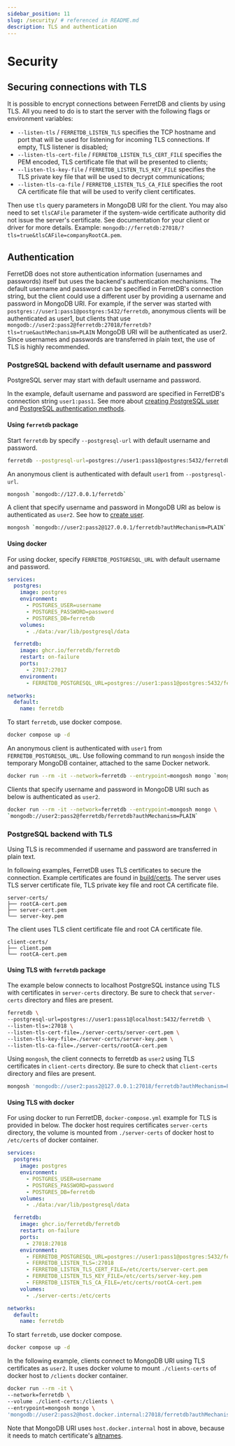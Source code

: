 ```yaml
---
sidebar_position: 11
slug: /security/ # referenced in README.md
description: TLS and authentication
---
```


# Security

## Securing connections with TLS

It is possible to encrypt connections between FerretDB and clients by using TLS.
All you need to do is to start the server with the following flags or environment variables:

- `--listen-tls` / `FERRETDB_LISTEN_TLS` specifies the TCP hostname and port
  that will be used for listening for incoming TLS connections.
  If empty, TLS listener is disabled;
- `--listen-tls-cert-file` / `FERRETDB_LISTEN_TLS_CERT_FILE` specifies the PEM encoded, TLS certificate file
  that will be presented to clients;
- `--listen-tls-key-file` / `FERRETDB_LISTEN_TLS_KEY_FILE` specifies the TLS private key file
  that will be used to decrypt communications;
- `--listen-tls-ca-file` / `FERRETDB_LISTEN_TLS_CA_FILE` specifies the root CA certificate file
  that will be used to verify client certificates.

Then use `tls` query parameters in MongoDB URI for the client.
You may also need to set `tlsCAFile` parameter if the system-wide certificate authority did not issue the server's certificate.
See documentation for your client or driver for more details.
Example: `mongodb://ferretdb:27018/?tls=true&tlsCAFile=companyRootCA.pem`.

## Authentication

FerretDB does not store authentication information (usernames and passwords) itself but uses the backend's authentication mechanisms.
The default username and password can be specified in FerretDB's connection string,
but the client could use a different user by providing a username and password in MongoDB URI.
For example, if the server was started with `postgres://user1:pass1@postgres:5432/ferretdb`,
anonymous clients will be authenticated as user1,
but clients that use `mongodb://user2:pass2@ferretdb:27018/ferretdb?tls=true&authMechanism=PLAIN` MongoDB URI will be authenticated as user2.
Since usernames and passwords are transferred in plain text,
the use of TLS is highly recommended.

### PostgreSQL backend with default username and password

PostgreSQL server may start with default username and password.

In the example, default username and password are specified in FerretDB's connection string `user1:pass1`.
See more about [creating PostgreSQL user](https://www.postgresql.org/docs/current/sql-createuser.html)
and [PostgreSQL authentication methods](https://www.postgresql.org/docs/current/auth-methods.html).

#### Using `ferretdb` package

Start `ferretdb` by specify `--postgresql-url` with default username and password.

```sh
ferretdb --postgresql-url=postgres://user1:pass1@postgres:5432/ferretdb
```

An anonymous client is authenticated with default `user1` from `--postgresql-url`.

```sh
mongosh `mongodb://127.0.0.1/ferretdb`
```

A client that specify username and password in MongoDB URI as below is authenticated as `user2`.
See how to [create user](https://www.postgresql.org/docs/current/sql-createuser.html).

```sh
mongosh `mongodb://user2:pass2@127.0.0.1/ferretdb?authMechanism=PLAIN`
```

#### Using docker

For using docker, specify `FERRETDB_POSTGRESQL_URL` with default username and password.

```yml
services:
  postgres:
    image: postgres
    environment:
      - POSTGRES_USER=username
      - POSTGRES_PASSWORD=password
      - POSTGRES_DB=ferretdb
    volumes:
      - ./data:/var/lib/postgresql/data

  ferretdb:
    image: ghcr.io/ferretdb/ferretdb
    restart: on-failure
    ports:
      - 27017:27017
    environment:
      - FERRETDB_POSTGRESQL_URL=postgres://user1:pass1@postgres:5432/ferretdb

networks:
  default:
    name: ferretdb
```

To start `ferretdb`, use docker compose.

```sh
docker compose up -d
```

An anonymous client is authenticated with `user1` from `FERRETDB_POSTGRESQL_URL`.
Use following command to run `mongosh` inside the temporary MongoDB container,
attached to the same Docker network.

```sh
docker run --rm -it --network=ferretdb --entrypoint=mongosh mongo `mongodb://ferretdb/ferretdb`
```

Clients that specify username and password in MongoDB URI such as below is authenticated as `user2`.

```sh
docker run --rm -it --network=ferretdb --entrypoint=mongosh mongo \
`mongodb://user2:pass2@ferretdb/ferretdb?authMechanism=PLAIN`
```

### PostgreSQL backend with TLS

Using TLS is recommended if username and password are transferred in plain text.

In following examples, FerretDB uses TLS certificates to secure the connection.
Example certificates are found in [build/certs](https://github.com/FerretDB/FerretDB/tree/main/build/certs).
The server uses TLS server certificate file, TLS private key file and root CA certificate file.

```console
server-certs/
├── rootCA-cert.pem
├── server-cert.pem
└── server-key.pem
```

The client uses TLS client certificate file and root CA certificate file.

```console
client-certs/
├── client.pem
└── rootCA-cert.pem
```

#### Using TLS with `ferretdb` package

The example below connects to localhost PostgreSQL instance using TLS with certificates in `server-certs` directory.
Be sure to check that `server-certs` directory and files are present.

```sh
ferretdb \
--postgresql-url=postgres://user1:pass1@localhost:5432/ferretdb \
--listen-tls=:27018 \
--listen-tls-cert-file=./server-certs/server-cert.pem \
--listen-tls-key-file=./server-certs/server-key.pem \
--listen-tls-ca-file=./server-certs/rootCA-cert.pem
```

Using `mongosh`, the client connects to ferretdb as `user2` using TLS certificates in `client-certs` directory.
Be sure to check that `client-certs` directory and files are present.

```sh
mongosh 'mongodb://user2:pass2@127.0.0.1:27018/ferretdb?authMechanism=PLAIN&tls=true&tlsCertificateKeyFile=./client-certs/client.pem&tlsCaFile=./client-certs/rootCA-cert.pem'
```

#### Using TLS with docker

For using docker to run FerretDB, `docker-compose.yml` example for TLS is provided in below.
The docker host requires certificates `server-certs` directory,
the volume is mounted from `./server-certs` of docker host to `/etc/certs` of docker container.

```yml
services:
  postgres:
    image: postgres
    environment:
      - POSTGRES_USER=username
      - POSTGRES_PASSWORD=password
      - POSTGRES_DB=ferretdb
    volumes:
      - ./data:/var/lib/postgresql/data

  ferretdb:
    image: ghcr.io/ferretdb/ferretdb
    restart: on-failure
    ports:
      - 27018:27018
    environment:
      - FERRETDB_POSTGRESQL_URL=postgres://user1:pass1@postgres:5432/ferretdb
      - FERRETDB_LISTEN_TLS=:27018
      - FERRETDB_LISTEN_TLS_CERT_FILE=/etc/certs/server-cert.pem
      - FERRETDB_LISTEN_TLS_KEY_FILE=/etc/certs/server-key.pem
      - FERRETDB_LISTEN_TLS_CA_FILE=/etc/certs/rootCA-cert.pem
    volumes:
      - ./server-certs:/etc/certs

networks:
  default:
    name: ferretdb
```

To start `ferretdb`, use docker compose.

```sh
docker compose up -d
```

In the following example, clients connect to MongoDB URI using TLS certificates as `user2`.
It uses docker volume to mount `./clients-certs` of docker host to `/clients` docker container.

```sh
docker run --rm -it \
--network=ferretdb \
--volume ./client-certs:/clients \
--entrypoint=mongosh mongo \
'mongodb://user2:pass2@host.docker.internal:27018/ferretdb?authMechanism=PLAIN&tls=true&tlsCertificateKeyFile=/clients/client.pem&tlsCaFile=/clients/rootCA-cert.pem'
```

Note that MongoDB URI uses `host.docker.internal` host in above, because it
needs to match certificate's [altnames](https://github.com/FerretDB/FerretDB/blob/main/build/certs/Makefile).
